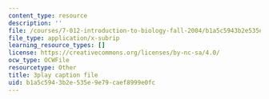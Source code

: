 ```yaml
---
content_type: resource
description: ''
file: /courses/7-012-introduction-to-biology-fall-2004/b1a5c5943b2e535e9e79caef8999e0fc_os0qdddXrMs.vtt
file_type: application/x-subrip
learning_resource_types: []
license: https://creativecommons.org/licenses/by-nc-sa/4.0/
ocw_type: OCWFile
resourcetype: Other
title: 3play caption file
uid: b1a5c594-3b2e-535e-9e79-caef8999e0fc
---
```

